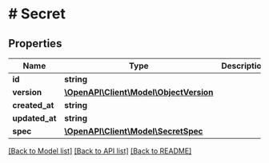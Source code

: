 # # Secret

## Properties

Name | Type | Description | Notes
------------ | ------------- | ------------- | -------------
**id** | **string** |  | [optional] 
**version** | [**\OpenAPI\Client\Model\ObjectVersion**](ObjectVersion.md) |  | [optional] 
**created_at** | **string** |  | [optional] 
**updated_at** | **string** |  | [optional] 
**spec** | [**\OpenAPI\Client\Model\SecretSpec**](SecretSpec.md) |  | [optional] 

[[Back to Model list]](../../README.md#documentation-for-models) [[Back to API list]](../../README.md#documentation-for-api-endpoints) [[Back to README]](../../README.md)


